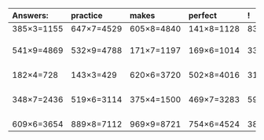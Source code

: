 | Answers: | practice | makes | perfect | ! |
| :--- | :--- | :--- | :--- | :--- |
| 385×3=1155 | 647×7=4529 | 605×8=4840 | 141×8=1128 | 837×2=1674 | 
|   |   |   |   |   | 
|   |   |   |   |   | 
|   |   |   |   |   | 
| 541×9=4869 | 532×9=4788 | 171×7=1197 | 169×6=1014 | 333×3=999 | 
|   |   |   |   |   | 
|   |   |   |   |   | 
|   |   |   |   |   | 
|   |   |   |   |   | 
| 182×4=728 | 143×3=429 | 620×6=3720 | 502×8=4016 | 317×9=2853 | 
|   |   |   |   |   | 
|   |   |   |   |   | 
|   |   |   |   |   | 
|   |   |   |   |   | 
| 348×7=2436 | 519×6=3114 | 375×4=1500 | 469×7=3283 | 595×6=3570 | 
|   |   |   |   |   | 
|   |   |   |   |   | 
|   |   |   |   |   | 
|   |   |   |   |   | 
| 609×6=3654 | 889×8=7112 | 969×9=8721 | 754×6=4524 | 384×8=3072 | 
